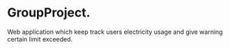# GroupProject.
Web application which keep track users electricity usage and give warning certain limit exceeded.
